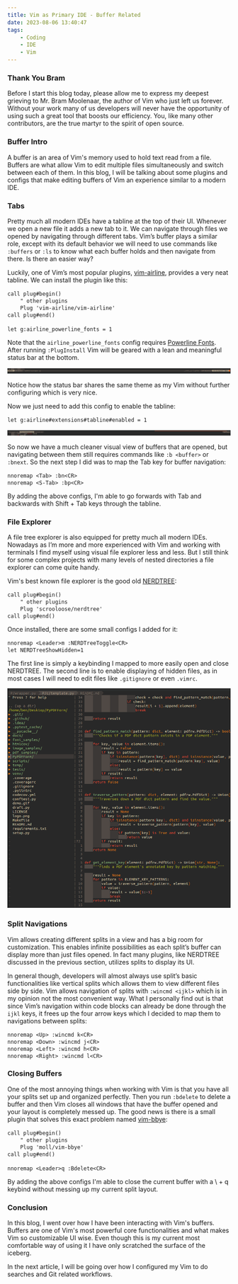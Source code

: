 ```yaml
---
title: Vim as Primary IDE - Buffer Related
date: 2023-08-06 13:40:47
tags:
	- Coding
	- IDE
	- Vim
---
```


### Thank You Bram

Before I start this blog today, please allow me to express my deepest grieving to Mr. Bram Moolenaar, the author of Vim who just left us forever. Without your work many of us developers will never have the opportunity of using such a great tool that boosts our efficiency. You, like many other contributors, are the true martyr to the spirit of open source.

### Buffer Intro

A buffer is an area of Vim's memory used to hold text read from a file. Buffers are what allow Vim to edit multiple files simultaneously and switch between each of them. In this blog, I will be talking about some plugins and configs that make editing buffers of Vim an experience similar to a modern IDE.

<!-- more -->

### Tabs

Pretty much all modern IDEs have a tabline at the top of their UI. Whenever we open a new file it adds a new tab to it. We can navigate through files we opened by navigating through different tabs. Vim’s buffer plays a similar role, except with its default behavior we will need to use commands like `:buffers` or `:ls` to know what each buffer holds and then navigate from there. Is there an easier way?

Luckily, one of Vim’s most popular plugins, [vim-airline](https://github.com/vim-airline/vim-airline), provides a very neat tabline. We can install the plugin like this:

```vim
call plug#begin()
    " other plugins
    Plug 'vim-airline/vim-airline'
call plug#end()

let g:airline_powerline_fonts = 1
```

Note that the `airline_powerline_fonts` config requires [Powerline Fonts](https://github.com/powerline/fonts). After running `:PlugInstall` Vim will be geared with a lean and meaningful status bar at the bottom.

![](vim-blog-4/1.png)

Notice how the status bar shares the same theme as my Vim without further configuring which is very nice.

Now we just need to add this config to enable the tabline:

```vim
let g:airline#extensions#tabline#enabled = 1
```

![](vim-blog-4/2.png)

So now we have a much cleaner visual view of buffers that are opened, but navigating between them still requires commands like `:b <buffer>` or `:bnext`. So the next step I did was to map the Tab key for buffer navigation:

```vim
nnoremap <Tab> :bn<CR>
nnoremap <S-Tab> :bp<CR>
```

By adding the above configs, I'm able to go forwards with Tab and backwards with Shift + Tab keys through the tabline.

### File Explorer

A file tree explorer is also equipped for pretty much all modern IDEs. Nowadays as I’m more and more experienced with Vim and working with terminals I find myself using visual file explorer less and less. But I still think for some complex projects with many levels of nested directories a file explorer can come quite handy.

Vim's best known file explorer is the good old [NERDTREE](https://github.com/preservim/nerdtree):

```vim
call plug#begin()
    " other plugins
    Plug 'scrooloose/nerdtree'
call plug#end()
```

Once installed, there are some small configs I added for it:

```vim
nnoremap <Leader>m :NERDTreeToggle<CR>
let NERDTreeShowHidden=1
```

The first line is simply a keybinding I mapped to more easily open and close NERDTREE. The second line is to enable displaying of hidden files, as in most cases I will need to edit files like `.gitignore` or even `.vimrc`.

![](vim-blog-4/3.png)


### Split Navigations

Vim allows creating different splits in a view and has a big room for customization. This enables infinite possibilities as each split’s buffer can display more than just files opened. In fact many plugins, like NERDTREE discussed in the previous section, utilizes splits to display its UI.

In general though, developers will almost always use split’s basic functionalities like vertical splits which allows them to view different files side by side. Vim allows navigation of splits with `:wincmd <ijkl>` which is in my opinion not the most convenient way. What I personally find out is that since Vim’s navigation within code blocks can already be done through the `ijkl` keys, it frees up the four arrow keys which I decided to map them to navigations between splits:

```vim
nnoremap <Up> :wincmd k<CR>
nnoremap <Down> :wincmd j<CR>
nnoremap <Left> :wincmd h<CR>
nnoremap <Right> :wincmd l<CR>
```

### Closing Buffers

One of the most annoying things when working with Vim is that you have all your splits set up and organized perfectly. Then you run `:bdelete` to delete a buffer and then Vim closes all windows that have the buffer opened and your layout is completely messed up. The good news is there is a small plugin that solves this exact problem named [vim-bbye](https://github.com/moll/vim-bbye):

```vim
call plug#begin()
    " other plugins
    Plug 'moll/vim-bbye'
call plug#end()

nnoremap <Leader>q :Bdelete<CR>
```

By adding the above configs I'm able to close the current buffer with a \ + q keybind without messing up my current split layout.


### Conclusion

In this blog, I went over how I have been interacting with Vim's buffers. Buffers are one of Vim's most powerful core functionalities and what makes Vim so customizable UI wise. Even though this is my current most comfortable way of using it I have only scratched the surface of the iceberg.

In the next article, I will be going over how I configured my Vim to do searches and Git related workflows.
